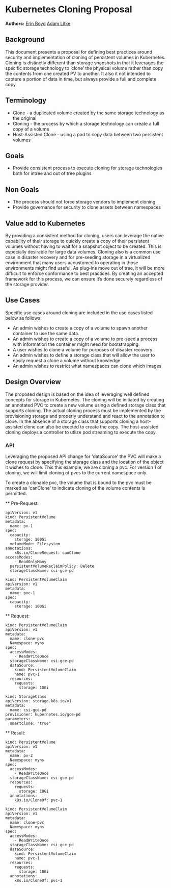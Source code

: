 Kubernetes Cloning Proposal
================================

**Authors:** [Erin Boyd](https://github.com/erinboyd) [Adam Litke](https://github.com/aglitke)

## Background

This document presents a proposal for defining best practices around security and implementation of cloning of persistent volumes in Kubernetes. 
Cloning is distinctly different than storage snapshots in that it leverages the specific storage technology to ‘clone’ the physical volume 
rather than copy the contents from one created PV to another. It also it not intended to capture a portion of data in time, 
but always provide a full and complete copy.

## Terminology
* Clone - a duplicated volume created by the same storage technology as the original
* Cloning - the process by which a storage technology can create a full copy of a volume
* Host-Assisted Clone - using a pod to copy data between two persistent volumes

## Goals
* Provide consistent process to execute cloning for storage technologies both for intree and out of tree plugins

## Non Goals
* The process should not force storage vendors to implement cloning
* Provide governance for security to clone assets between namespaces

## Value add to Kubernetes  
 By providing a consistent method for cloning, users can leverage the native capability of their storage to quickly create a 
 copy of their persistent volumes without having to wait for a snapshot object to be created. This is especially desirable for large 
 data volumes. Cloning also is a common use case in disaster recovery and for pre-seeding storage in a virtualized environment that many 
 users accustomed to operating in those environments might find useful. As plug-ins move out of tree, it will be more difficult to 
 enforce conformance to best practices. By creating an accepted framework for this process, we can ensure it’s done securely regardless 
 of the storage provider.

## Use Cases 
Specific use cases around cloning are included in the use cases listed below as follows:
* An admin wishes to create a copy of a volume to spawn another container to use the same data. 
* An admin wishes to create a copy of a volume to pre-seed a process with information the container might need for bootstrapping.
* A user wishes to clone a volume for purposes of disaster recovery
* An admin wishes to define a storage class that will allow the user to easily request a clone a volume without knowledge
* An admin wishes to restrict what namespaces can clone which images

## Design Overview
The proposed design is based on the idea of leveraging well defined concepts for storage in Kubernetes. The cloning will be initiated 
by creating an annotated PVC to create a new volume using a defined storage class that supports cloning.
The actual cloning process must be implemented by the provisioning storage and properly understand and react to the annotation to clone. In the absence of a storage class that supports cloning a host-assisted clone can also be exected to create the copy. The host-assisted cloning deploys a controller to utlize pod streaming to execute the copy.

### API
Leveraging the proposed API change for 'dataSource' the PVC will make a clone request by specifying the storage class and the location of the object it wishes to clone. This this example, we are cloning a pvc. For version 1 of cloning, we will limit cloning of pvcs to the current namespace only.

To create a clonable pvc, the volume that is bound to the pvc must be marked as 'canClone' to indicate cloning of the volume contents is permitted.

** Pre-Request:
```
apiVersion: v1
kind: PersistentVolume
metadata:
  name: pv-1
spec:
  capacity:
    storage: 100Gi
  volumeMode: Filesystem
annotations:
    k8s.io/CloneRequest: canClone  
accessModes:
    - ReadOnlyMany
  persistentVolumeReclaimPolicy: Delete
  storageClassName: csi-gce-pd
```
```
kind: PersistentVolumeClaim
apiVersion: v1
metadata:
  name: pvc-1
spec:
  capacity:
    storage: 100Gi
```

** Request:
```
kind: PersistentVolumeClaim
apiVersion: v1
metadata:
  name: clone-pvc
  Namespace: myns
spec:
  accessModes:
    - ReadWriteOnce
  storageClassName: csi-gce-pd
  dataSource:
    kind: PersistentVolumeClaim
    name: pvc-1
  resources:
    requests:
      storage: 10Gi
```

```
kind: StorageClass
apiVersion: storage.k8s.io/v1
metadata:
  name: csi-gce-pd
provisioner: kubernetes.io/gce-pd
parameters:
  smartclone: "true"
```

** Result:
```
kind: PersistentVolume
apiVersion: v1
metadata:
  name: pv-2
  Namespace: myns
spec:
  accessModes:
    - ReadWriteOnce
  storageClassName: csi-gce-pd
  resources:
    requests:
      storage: 10Gi
  annotations:
    k8s.io/CloneOf: pvc-1
```

```
kind: PersistentVolumeClaim
apiVersion: v1
metadata:
  name: clone-pvc
  Namespace: myns
spec:
  accessModes:
    - ReadWriteOnce
  storageClassName: csi-gce-pd
  dataSource:
    kind: PersistentVolumeClaim
    name: pvc-1
  resources:
    requests:
      storage: 10Gi
  annotations:
    k8s.io/CloneOf: pvc-1
```   
   
      
